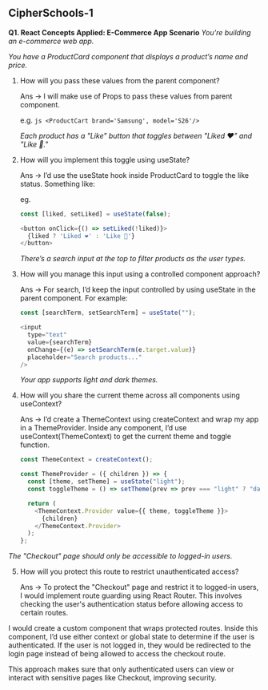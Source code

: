 ## CipherSchools-1
**Q1. React Concepts Applied: E-Commerce App Scenario**
*You're building an e-commerce web app.*
   
   *You have a ProductCard component that displays a product’s name and price.*

1. How will you pass these values from the parent component?

   Ans -> I will make use of Props to pass these values from parent component.
   
   e.g.
   ```js <ProductCart brand='Samsung', model='S26'/>```

   
   *Each product has a "Like" button that toggles between "Liked ❤️" and "Like 🤍."*

2. How will you implement this toggle using useState?

   Ans -> I’d use the useState hook inside ProductCard to toggle the like status. Something like:

   eg.
   ```js
   const [liked, setLiked] = useState(false);

   <button onClick={() => setLiked(!liked)}>
     {liked ? 'Liked ❤️' : 'Like 🤍'}
   </button>
   ```


   *There’s a search input at the top to filter products as the user types.*

3. How will you manage this input using a controlled component approach?

   Ans -> For search, I’d keep the input controlled by using useState in the parent component. For example:
   ```js
   const [searchTerm, setSearchTerm] = useState("");

   <input
     type="text"
     value={searchTerm}
     onChange={(e) => setSearchTerm(e.target.value)}
     placeholder="Search products..."
   />
   ```


   *Your app supports light and dark themes.*

4. How will you share the current theme across all components using useContext?

   Ans -> I’d create a ThemeContext using createContext and wrap my app in a ThemeProvider. Inside any component, I’d use useContext(ThemeContext) to get the current theme and toggle function.
   ```js
   const ThemeContext = createContext();

   const ThemeProvider = ({ children }) => {
     const [theme, setTheme] = useState("light");
     const toggleTheme = () => setTheme(prev => prev === "light" ? "dark" : "light");
   
     return (
       <ThemeContext.Provider value={{ theme, toggleTheme }}>
         {children}
       </ThemeContext.Provider>
     );
   };
   ```


*The "Checkout" page should only be accessible to logged-in users.*

5. How will you protect this route to restrict unauthenticated access?

   Ans -> To protect the "Checkout" page and restrict it to logged-in users, I would implement route guarding using React Router. This involves checking the user's authentication status before allowing access to certain routes.

I would create a custom component that wraps protected routes. Inside this component, I’d use either context or global state to determine if the user is authenticated. If the user is not logged in, they would be redirected to the login page instead of being allowed to access the checkout route.

This approach makes sure that only authenticated users can view or interact with sensitive pages like Checkout, improving security.
